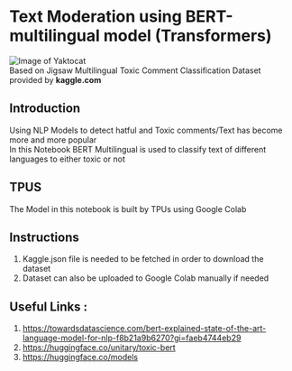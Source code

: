 # Text Moderation using BERT-multilingual model (Transformers)
![Image of Yaktocat](https://www.researchgate.net/profile/Wissam-Antoun/publication/334770935/figure/fig4/AS:786813799120897@1564602436315/BERT-Fine-Tuning-Model-Architecture.jpg)
<br>Based on Jigsaw Multilingual Toxic Comment Classification Dataset provided by **kaggle.com**
## Introduction 
Using NLP Models to detect hatful and Toxic comments/Text has become more and more popular 
<br>
In this Notebook BERT Multilingual is used to classify text of different languages to either toxic or not 
## TPUS 
The Model in this notebook is built by TPUs using Google Colab 
## Instructions 
1. Kaggle.json file is needed to be fetched in order to download the dataset 
2. Dataset can also be uploaded to Google Colab manually if needed 
## Useful Links : 
1. https://towardsdatascience.com/bert-explained-state-of-the-art-language-model-for-nlp-f8b21a9b6270?gi=faeb4744eb29 
2. https://huggingface.co/unitary/toxic-bert
3. https://huggingface.co/models
